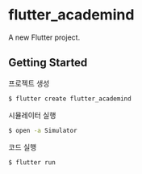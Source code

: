 # flutter_academind

A new Flutter project.

## Getting Started

프로젝트 생성

```bash
$ flutter create flutter_academind
```

시뮬레이터 실행

```bash
$ open -a Simulator
```

코드 실행

```
$ flutter run
```

